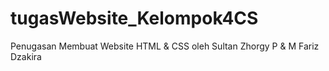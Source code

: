 # tugasWebsite_Kelompok4CS
 Penugasan Membuat Website HTML & CSS
oleh Sultan Zhorgy P & M Fariz Dzakira

